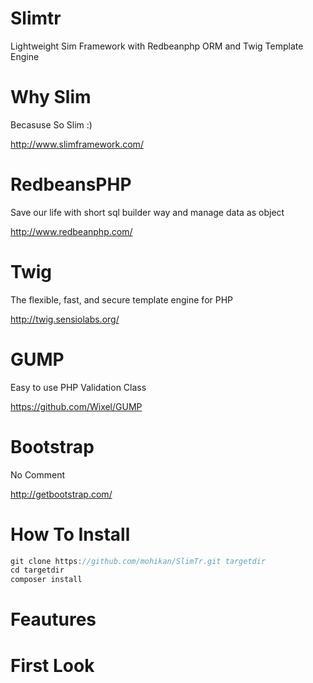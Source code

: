 # Slimtr
Lightweight Sim Framework with Redbeanphp ORM and Twig Template Engine 


# Why Slim
Becasuse So Slim :)

http://www.slimframework.com/



# RedbeansPHP
Save our life with short sql builder way and manage data as object

http://www.redbeanphp.com/



# Twig

The flexible, fast, and secure template engine for PHP

http://twig.sensiolabs.org/

# GUMP

Easy to use PHP Validation Class

https://github.com/Wixel/GUMP

# Bootstrap

No Comment

http://getbootstrap.com/


# How To Install

```javascript
git clone https://github.com/mohikan/SlimTr.git targetdir
cd targetdir
composer install
```

# Feautures


# First Look


